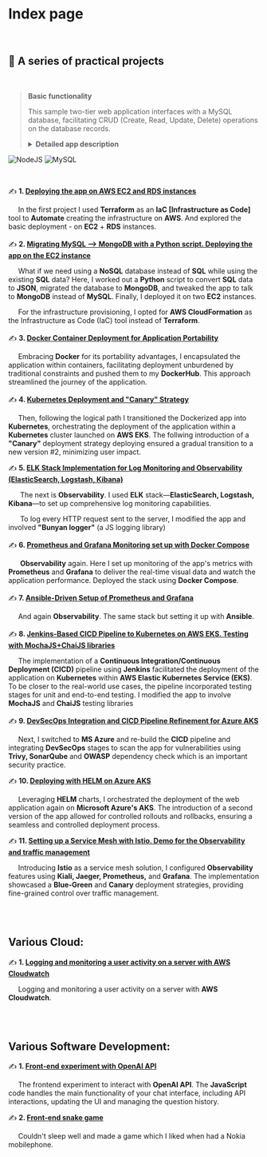 # Index page

<br>

## 🚀 A series of practical projects    

<br>

> **Basic functionality**
>
> This sample two-tier web application interfaces with a MySQL database, facilitating CRUD (Create, Read, Update, Delete) operations on the database records.
>
> **<details markdown=1><summary markdown="span">Detailed app description</summary>**
>
> ## Summary
>
> The app sets up a web server for a supplier management system. It allows viewing, adding, updating, and deleting suppliers. 
> 
> #### **Dependencies and Modules**:
>   - **express**: The framework that allows us to set up and run a web server.
>   - **body-parser**: A tool that lets the server read and understand data sent in requests.
>   - **cors**: Ensures the server can communicate with different web addresses or domains.
>   - **mustache-express**: A template engine, letting the server display dynamic web pages using the Mustache format.
>   - **serve-favicon**: Provides the small icon seen on browser tabs for the website.
>   - **Custom Modules**: 
>     - `supplier.controller`: Handles the logic for managing suppliers like fetching, adding, or updating their details.
>     - `config.js`: Keeps the server's settings for connectind to the MySQL database.
>
> #### **Configuration**:
>   - The server starts on a port taken from a setting (like an environment variable) or uses `3000` as a default.
>
> #### **Middleware**:
>   - It's equipped to understand data in JSON format or when it's URL-encoded.
>   - It can chat with web pages hosted elsewhere, thanks to CORS.
>   - Mustache is the chosen format for web pages, with templates stored in a folder named `views`.
>   - There's a public storage (`public`) for things like images or stylesheets, accessible by anyone visiting the site.
>   - The site's tiny browser tab icon is fetched using `serve-favicon`.
>
> #### **Routes (Webpage Endpoints)**:
>   - **Home**: `GET /`: Serves the home page.
>   - **Supplier Operations**: 
>     - `GET /suppliers/`: Fetches and displays all suppliers.
>     - `GET /supplier-add`: Serves a page to add a new supplier.
>     - `POST /supplier-add`: Receives data to add a new supplier.
>     - `GET /supplier-update/:id`: Serves a page to update details of a supplier using its ID.
>     - `POST /supplier-update`: Receives updated data of a supplier.
>     - `POST /supplier-remove/:id`: Removes a supplier using its ID.
>
> #### **Starting Up**:
>   - The server comes to life, starts listening for visits, and announces its awakening with a log message.
>
> #### **Some filosophy I wrote when couldn't fell asleep**:
> I prefer learning through hands-on experience rather than just copying numerously-copied tutorials. I like to dive deep into the details understanding how and why things work, comprehending the specifics, and tackling arising challenges head-on. I also niticed that describing in writing of what you've learned helps you structure and remember stuff even better and re-produce easily when needed.
> <br>
> 
> Such approaches obviously take more time, that's why my portfolio is not that extensive. But I believe, following this path, what you've learned stays with you forever.
> 
> This inspired me to launch a series where I took a sample NodeJS web application, thoroughly grasped its workings, and experimented with diverse DevOps and Cloud technologies. The initial design of the app is not mine. I just took the > sample one and modified it slightly.
> <br>
> 
> I began with basic steps, such as simply deploying the application on servers, and then progressively advanced, delving into more complex aspects while exploring current DevOps and Cloud concepts.
> 
> <br><br>
> 
> 
> <p align="center">
>     <img width="500" src="https://github.com/otam-mato/projects_landing_page/assets/113034133/2f4f43e4-583a-440e-b3c1-3f38674417a9">
> </p>
> <p align="center">
>     <img width="500" src="https://github.com/otam-mato/projects_landing_page/assets/113034133/70b881af-a7af-4bb1-a431-2aa23e8905da">
> </p>
> 
> </details>

![NodeJS](https://img.shields.io/badge/node.js-6DA55F?style=for-the-badge&logo=node.js&logoColor=white) 
![MySQL](https://img.shields.io/badge/MySQL-00000F?style=for-the-badge&logo=mysql&logoColor=white)

<br>

✍️ **1. [Deploying the app on AWS EC2 and RDS instances](https://github.com/otam-mato/nodejs_mysql_web_app_terraform)** <br>

&nbsp;&nbsp;&nbsp;&nbsp; In the first project I used **Terraform** as an **IaC [Infrastructure as Code]** tool to **Automate** creating the infrastructure on **AWS**. And explored the basic deployment - on **EC2** + **RDS** instances.
 <br><br>
✍️ **2. [Migrating MySQL --> MongoDB with a Python script. Deploying the app on the EC2 instance](https://github.com/otam-mato/nodejs_mongodb_web_app_awscloudformation)** <br>

&nbsp;&nbsp;&nbsp;&nbsp;&nbsp;What if we need using a **NoSQL** database instead of **SQL** while using the existing **SQL** data? Here, I worked out a **Python** script to convert **SQL** data to **JSON**, migrated the database to **MongoDB**, and tweaked the app to talk to **MongoDB** instead of **MySQL**. Finally, I deployed it on two **EC2** instances.

&nbsp;&nbsp;&nbsp;&nbsp;&nbsp;For the infrastructure provisioning, I opted for **AWS CloudFormation** as the Infrastructure as Code (IaC) tool instead of **Terraform**.<br><br>
✍️ **3. [Docker Container Deployment for Application Portability](https://github.com/otam-mato/nodejs_mysql_web_app_docker)**<br>

&nbsp;&nbsp;&nbsp;&nbsp;&nbsp;Embracing **Docker** for its portability advantages, I encapsulated the application within containers, facilitating deployment unburdened by traditional constraints and pushed them to my **DockerHub**. This approach streamlined the journey of the application.<br><br>
✍️ **4. [Kubernetes Deployment and "Canary" Strategy](https://github.com/otam-mato/nodejs_mysql_web_app_kubernetes)**<br>

&nbsp;&nbsp;&nbsp;&nbsp;&nbsp;Then, following the logical path I transitioned the Dockerized app into **Kubernetes**, orchestrating the deployment of the application within a **Kubernetes** cluster launched on **AWS EKS**. The follwing introduction of a **"Canary"** deployment strategy deploying ensured a gradual transition to a new version #2, minimizing user impact.

✍️ **5. [ELK Stack Implementation for Log Monitoring and Observability (ElasticSearch, Logstash, Kibana)](https://github.com/otam-mato/nodejs_mysql_web_app_elk)**<br>

&nbsp;&nbsp;&nbsp;&nbsp;&nbsp; The next is **Observability**. I used **ELK** stack—**ElasticSearch, Logstash, Kibana**—to set up comprehensive log monitoring capabilities.

&nbsp;&nbsp;&nbsp;&nbsp;&nbsp; To log every HTTP request sent to the server, I modified the app and involved **"Bunyan logger"** (a JS logging library) <br><br>
✍️ **6. [Prometheus and Grafana Monitoring set up with Docker Compose](https://github.com/otam-mato/nodejs_mysql_web_app_prometheus_grafana)**<br>

&nbsp;&nbsp;&nbsp;&nbsp;&nbsp; **Observability** again. Here I set up monitoring of the app's metrics with **Prometheus** and **Grafana** to deliver the real-time visual data and watch the application performance. Deployed the stack using **Docker Compose**.<br><br>
✍️ **7. [Ansible-Driven Setup of Prometheus and Grafana](https://github.com/otam-mato/nodejs_mysql_web_app_prometheus_grafana_ansible)**<br>

&nbsp;&nbsp;&nbsp;&nbsp;&nbsp;And again **Observability**. The same stack but setting it up with **Ansible**.<br><br>
✍️ **8. [Jenkins-Based CICD Pipeline to Kubernetes on AWS EKS. Testing with MochaJS+ChaiJS libraries](https://github.com/otam-mato/nodejs_mysql_web_app_jenkins_AWS)**<br>

&nbsp;&nbsp;&nbsp;&nbsp;&nbsp;The implementation of a **Continuous Integration/Continuous Deployment (CICD)** pipeline using **Jenkins** facilitated the deployment of the application on **Kubernetes** within **AWS Elastic Kubernetes Service (EKS)**. To be closer to the real-world use cases, the pipeline incorporated testing stages for unit and end-to-end testing. I modified the app to involve **MochaJS** and **ChaiJS** testing libraries<br><br>
✍️ **9. [DevSecOps Integration and CICD Pipeline Refinement for Azure AKS](https://github.com/otam-mato/nodejs_mysql_web_app_jenkins_azure_devsecops)**<br>

&nbsp;&nbsp;&nbsp;&nbsp;&nbsp;Next, I switched to **MS Azure** and re-build the **CICD** pipeline and integrating **DevSecOps** stages to scan the app for vulnerabilities using **Trivy, SonarQube** and **OWASP** dependency check which is an important security practice.<br>

✍️ **10. [Deploying with HELM on Azure AKS](https://github.com/otam-mato/nodejs_mysql_web_app_helm_azure_aks_deployment)**<br>

&nbsp;&nbsp;&nbsp;&nbsp;&nbsp;Leveraging **HELM** charts, I orchestrated the deployment of the web application again on **Microsoft Azure's AKS**. The introduction of a second version of the app allowed for controlled rollouts and rollbacks, ensuring a seamless and controlled deployment process.


✍️ **11. [Setting up a Service Mesh with Istio. Demo for the Observability and traffic management](https://github.com/otam-mato/istio_nodejsapp_demo.git)**<br>

&nbsp;&nbsp;&nbsp;&nbsp;&nbsp;Introducing **Istio** as a service mesh solution, I configured **Observability** features using **Kiali, Jaeger, Prometheus,** and **Grafana**. The implementation showcased a **Blue-Green** and **Canary** deployment strategies, providing fine-grained control over traffic management.

<br><br>

## Various Cloud:

✍️ **1. [Logging and monitoring a user activity on a server with AWS Cloudwatch](https://github.com/otam-mato/AWS_CloudWatch_logging_and_monitoring.git)**<br>

&nbsp;&nbsp;&nbsp;&nbsp;&nbsp;Logging and monitoring a user activity on a server with **AWS Cloudwatch**.

<br><br>

## Various Software Development:

✍️ **1. [Front-end experiment with OpenAI API](https://github.com/otam-mato/ChatAI_frontend_app.git)**<br>

&nbsp;&nbsp;&nbsp;&nbsp;&nbsp;The frontend experiment to interact with **OpenAI API**. The **JavaScript** code handles the main functionality of your chat interface, including API interactions, updating the UI and managing the question history.

✍️ **2. [Front-end snake game](https://github.com/otam-mato/snake_game.git)**<br>

&nbsp;&nbsp;&nbsp;&nbsp;&nbsp;Couldn't sleep well and made a game which I liked when had a Nokia mobilephone.
